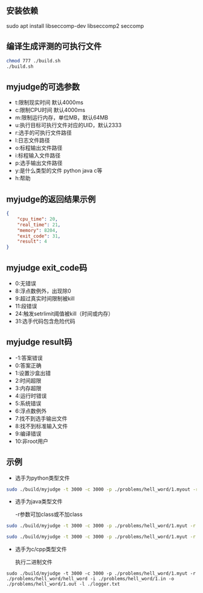 ## 安装依赖

sudo apt install libseccomp-dev libseccomp2 seccomp

## 编译生成评测的可执行文件

``` sh
chmod 777 ./build.sh
./build.sh
```
## myjudge的可选参数
- t:限制现实时间 默认4000ms
- c:限制CPU时间 默认4000ms
- m:限制运行内存，单位MB，默认64MB
- u:执行目标可执行文件对应的UID，默认2333
- r:选手的可执行文件路径
- l:日志文件路径
- o:标程输出文件路径
- i:标程输入文件路径
- p:选手输出文件路径
- y:是什么类型的文件 python java c等
- h:帮助

## myjudge的返回结果示例
``` json
{
    "cpu_time": 20,
    "real_time": 21,
    "memory": 8204,
    "exit_code": 31,
    "result": 4
}
```
## myjudge exit_code码

- 0:无错误
- 8:浮点数例外，出现除0
- 9:超过真实时间限制被kill
- 11:段错误
- 24:触发setrlimit阈值被kill（时间或内存）
- 31:选手代码包含危险代码

## myjudge result码
- -1:答案错误
- 0:答案正确
- 1:设置沙盒出错
- 2:时间超限
- 3:内存超限
- 4:运行时错误
- 5:系统错误
- 6:浮点数例外
- 7:找不到选手输出文件
- 8:找不到标准输入文件
- 9:编译错误
- 10:非root用户
## 示例

- 选手为python类型文件

``` sh
sudo ./build/myjudge -t 3000 -c 3000 -p ./problems/hell_word/1.myout -r ./problems/hell_word/hell_word.py -i ./problems/hell_word/1.in -o ./problems/hell_word/1.out -l ./logger.txt -y python
```
- 选手为java类型文件
    
    -r参数可加class或不加class
```sh
sudo ./build/myjudge -t 3000 -c 3000 -p ./problems/hell_word/1.myut -r ./problems/hell_word/hell_word -i ./problems/hell_word/1.in -o ./problems/hell_word/1.out -l ./logger.txt -y java
```
```sh
sudo ./build/myjudge -t 3000 -c 3000 -p ./problems/hell_word/1.myut -r ./problems/hell_word/hell_word.class -i ./problems/hell_word/1.in -o ./problems/hell_word/1.out -l ./logger.txt -y java
```
- 选手为c/cpp类型文件

    执行二进制文件
```
sudo ./build/myjudge -t 3000 -c 3000 -p ./problems/hell_word/1.myut -r ./problems/hell_word/hell_word -i ./problems/hell_word/1.in -o ./problems/hell_word/1.out -l ./logger.txt 
```